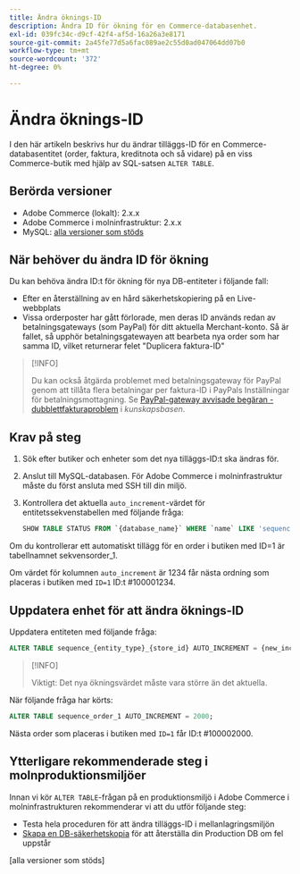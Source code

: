 ```yaml
---
title: Ändra öknings-ID
description: Ändra ID för ökning för en Commerce-databasenhet.
exl-id: 039fc34c-d9cf-42f4-af5d-16a26a3e8171
source-git-commit: 2a45fe77d5a6fac089ae2c55d0ad047064dd07b0
workflow-type: tm+mt
source-wordcount: '372'
ht-degree: 0%

---
```


# Ändra öknings-ID

I den här artikeln beskrivs hur du ändrar tilläggs-ID för en Commerce-databasentitet (order, faktura, kreditnota och så vidare) på en viss Commerce-butik med hjälp av SQL-satsen `ALTER TABLE`.

## Berörda versioner

- Adobe Commerce (lokalt): 2.x.x
- Adobe Commerce i molninfrastruktur: 2.x.x
- MySQL: [alla versioner som stöds](../../installation/prerequisites/database/mysql.md)

## När behöver du ändra ID för ökning

Du kan behöva ändra ID:t för ökning för nya DB-entiteter i följande fall:

- Efter en återställning av en hård säkerhetskopiering på en Live-webbplats
- Vissa orderposter har gått förlorade, men deras ID används redan av betalningsgateways (som PayPal) för ditt aktuella Merchant-konto. Så är fallet, så upphör betalningsgatewayen att bearbeta nya order som har samma ID, vilket returnerar felet &quot;Duplicera faktura-ID&quot;

>[!INFO]
>
>Du kan också åtgärda problemet med betalningsgateway för PayPal genom att tillåta flera betalningar per faktura-ID i PayPals Inställningar för betalningsmottagning. Se [PayPal-gateway avvisade begäran - dubblettfakturaproblem](https://experienceleague.adobe.com/docs/commerce-knowledge-base/kb/troubleshooting/payments/paypal-gateway-rejected-request-duplicate-invoice-issue.html?lang=sv-SE) i _kunskapsbasen_.

## Krav på steg

1. Sök efter butiker och enheter som det nya tilläggs-ID:t ska ändras för.
1. Anslut till MySQL-databasen.
För Adobe Commerce i molninfrastruktur måste du först ansluta med SSH till din miljö.
1. Kontrollera det aktuella `auto_increment`-värdet för entitetssekvenstabellen med följande fråga:

   ```sql
   SHOW TABLE STATUS FROM `{database_name}` WHERE `name` LIKE 'sequence_{entity_type}_{store_id}';
   ```

Om du kontrollerar ett automatiskt tillägg för en order i butiken med ID=1 är tabellnamnet sekvensorder_1.

Om värdet för kolumnen `auto_increment` är 1234 får nästa ordning som placeras i butiken med `ID=1` ID:t #100001234.

## Uppdatera enhet för att ändra öknings-ID

Uppdatera entiteten med följande fråga:

```sql
ALTER TABLE sequence_{entity_type}_{store_id} AUTO_INCREMENT = {new_increment_value};
```

>[!INFO]
>
>Viktigt: Det nya ökningsvärdet måste vara större än det aktuella.

När följande fråga har körts:

```sql
ALTER TABLE sequence_order_1 AUTO_INCREMENT = 2000;
```

Nästa order som placeras i butiken med `ID=1` får ID:t #100002000.

## Ytterligare rekommenderade steg i molnproduktionsmiljöer

Innan vi kör `ALTER TABLE`-frågan på en produktionsmiljö i Adobe Commerce i molninfrastrukturen rekommenderar vi att du utför följande steg:

- Testa hela proceduren för att ändra tilläggs-ID i mellanlagringsmiljön
- [Skapa en DB-säkerhetskopia] för att återställa din Production DB om fel uppstår

<!-- Link Definitions -->

[PayPal gateway rejected request - duplicate invoice issue]: https://support.magento.com/hc/en-us/articles/115002457473
[Skapa en DB-säkerhetskopia]: https://support.magento.com/hc/en-us/articles/360003254334
[alla versioner som stöds]
